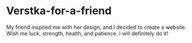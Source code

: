 # Verstka-for-a-friend
My friend inspired me with her design, and I decided to create a website. Wish me luck, strength, health, and patience. I will definitely do it!